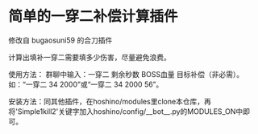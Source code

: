 # 简单的一穿二补偿计算插件

修改自 bugaosuni59 的合刀插件

计算出填补一穿二需要填多少伤害，尽量避免浪费。

使用方法：
群聊中输入：一穿二 剩余秒数 BOSS血量 目标补偿（非必需）。如：“一穿二 34 2000”或“一穿二 34 2000 56”。

安装方法：同其他插件，在hoshino/modules里clone本仓库，再将'Simple1kill2'关键字加入hoshino/config/\_\_bot\_\_.py的MODULES_ON中即可。
